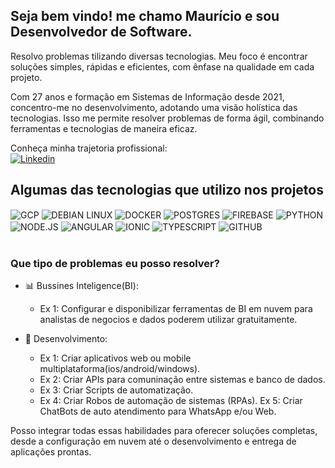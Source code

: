 ## Seja bem vindo! me chamo Maurício e sou Desenvolvedor de Software.

Resolvo problemas tilizando diversas tecnologias. Meu foco é encontrar soluções simples, rápidas e eficientes, com ênfase na qualidade em cada projeto.

Com 27 anos e formação em Sistemas de Informação desde 2021, concentro-me no desenvolvimento, adotando uma visão holística das tecnologias. Isso me permite resolver problemas de forma ágil, combinando ferramentas e tecnologias de maneira eficaz.

Conheça minha trajetoria profissional:<br/>
[![Linkedin](https://img.shields.io/badge/LinkedIn-0077B5?style=for-the-badge&logo=linkedin&logoColor=white)](https://br.linkedin.com/in/mauricioheckmarques)


## Algumas das tecnologias que utilizo nos projetos

<div style="display: inline_block">
  <img align="center" alt="GCP" src="https://img.shields.io/badge/Google_Cloud-4285F4?style=for-the-badge&logo=google-cloud&logoColor=white" />
  <img align="center" alt="DEBIAN LINUX" src="https://img.shields.io/badge/Debian-A81D33?style=for-the-badge&logo=debian&logoColor=white" />
  <img align="center" alt="DOCKER" src="https://img.shields.io/badge/docker-%230db7ed.svg?style=for-the-badge&logo=docker&logoColor=white" />
  <img align="center" alt="POSTGRES" src="https://img.shields.io/badge/PostgreSQL-316192?style=for-the-badge&logo=postgresql&logoColor=white" />
  <img align="center" alt="FIREBASE" src="https://img.shields.io/badge/firebase-%23039BE5.svg?style=for-the-badge&logo=firebase" />
  <img align="center" alt="PYTHON" src="https://img.shields.io/badge/Python-3776AB?style=for-the-badge&logo=python&logoColor=white" />
  <img align="center" alt="NODE.JS" src="https://img.shields.io/badge/Node.js-43853D?style=for-the-badge&logo=node.js&logoColor=white" />
  <img align="center" alt="ANGULAR" src="https://img.shields.io/badge/Angular-DD0031?style=for-the-badge&logo=angular&logoColor=white" />
  <img align="center" alt="IONIC" src="https://img.shields.io/badge/Ionic-%233880FF.svg?style=for-the-badge&logo=Ionic&logoColor=white" />
  <img align="center" alt="TYPESCRIPT" src="https://img.shields.io/badge/typescript-%23007ACC.svg?style=for-the-badge&logo=typescript&logoColor=white" />
  <img align="center" alt="GITHUB" src="https://img.shields.io/badge/github-%23121011.svg?style=for-the-badge&logo=github&logoColor=white" />
</div><br/>

### Que tipo de problemas eu posso resolver? 
- 📊 Bussines Inteligence(BI):
  - Ex 1: Configurar e disponibilizar ferramentas de BI em nuvem para analistas de negocios e dados poderem utilizar gratuitamente.
 
- 📱 Desenvolvimento:
  - Ex 1: Criar aplicativos web ou mobile multiplataforma(ios/android/windows).
  - Ex 2: Criar APIs para comuninação entre sistemas e banco de dados.
  - Ex 3: Criar Scripts de automatização.
  - Ex 4: Criar Robos de automação de sistemas (RPAs).
    Ex 5: Criar ChatBots de auto atendimento para WhatsApp e/ou Web.

Posso integrar todas essas habilidades para oferecer soluções completas, desde a configuração em nuvem até o desenvolvimento e entrega de aplicações prontas.



